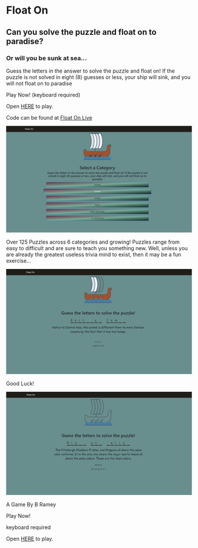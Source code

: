# Float On

## Can you solve the puzzle and float on to paradise? 

### Or will you be sunk at sea...

Guess the letters in the answer to solve the puzzle and float on! If the puzzle 
is not solved in eight (8) guesses or less, your ship will sink, and you will not
float on to paradise


Play Now! (keyboard required)


Open [HERE](https://bramey-git.github.io/float-on/) to play.

Code can be found at [Float On Live](https://github.com/bramey-git/float-on-live)

![Category Select](/images/game/float-on-v1-home.png)

Over 125 Puzzles across 6 categories and growing! Puzzles range from easy to 
difficult and are sure to teach you something new. Well, unless you are already
the greatest useless trivia mind to exist, then it may be a fun exercise...

![Game Play](/images/game/float-on-v1-gameplay.png)

Good Luck!

![Ghost Mode](/images/game/float-on-v1-ghost.png)

A Game By B Ramey

Play Now!


keyboard required


Open [HERE](https://bramey-git.github.io/float-on/) to play.
